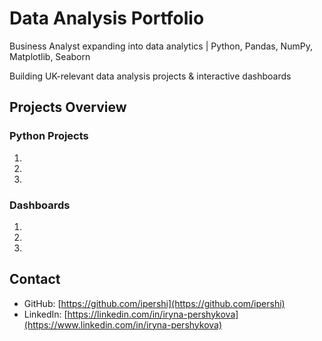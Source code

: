 # Data Analysis Portfolio

Business Analyst expanding into data analytics | Python, Pandas, NumPy, Matplotlib, Seaborn 

Building UK-relevant data analysis projects & interactive dashboards  


## Projects Overview

### Python Projects
1. 
2.
3.
### Dashboards
1. 
2.
3.
 

## Contact
- GitHub: [https://github.com/ipershi](https://github.com/ipershi)
- LinkedIn: [https://linkedin.com/in/iryna-pershykova](https://www.linkedin.com/in/iryna-pershykova)
